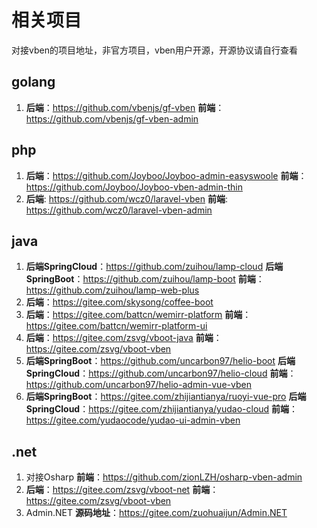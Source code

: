 # 相关项目
对接vben的项目地址，非官方项目，vben用户开源，开源协议请自行查看

## golang
1. **后端**：https://github.com/vbenjs/gf-vben **前端**：https://github.com/vbenjs/gf-vben-admin

## php
1. **后端**：https://github.com/Joyboo/Joyboo-admin-easyswoole **前端**：https://github.com/Joyboo/Joyboo-vben-admin-thin
2. **后端**: https://github.com/wcz0/laravel-vben **前端**: https://github.com/wcz0/laravel-vben-admin

## java
1. **后端SpringCloud**：https://github.com/zuihou/lamp-cloud  **后端SpringBoot**：https://github.com/zuihou/lamp-boot   **前端**：https://github.com/zuihou/lamp-web-plus
2. **后端**：https://gitee.com/skysong/coffee-boot
3. **后端**：https://gitee.com/battcn/wemirr-platform **前端**：https://gitee.com/battcn/wemirr-platform-ui
4. **后端**：https://gitee.com/zsvg/vboot-java **前端**：https://gitee.com/zsvg/vboot-vben
5. **后端SpringBoot**：https://github.com/uncarbon97/helio-boot   **后端SpringCloud**：https://github.com/uncarbon97/helio-cloud   **前端**：https://github.com/uncarbon97/helio-admin-vue-vben
6. **后端SpringBoot**：https://gitee.com/zhijiantianya/ruoyi-vue-pro   **后端SpringCloud**：https://gitee.com/zhijiantianya/yudao-cloud   **前端**：https://gitee.com/yudaocode/yudao-ui-admin-vben

## .net
1. 对接Osharp **前端**：https://github.com/zionLZH/osharp-vben-admin 
2. **后端**：https://gitee.com/zsvg/vboot-net **前端**：https://gitee.com/zsvg/vboot-vben
3. Admin.NET **源码地址**：https://gitee.com/zuohuaijun/Admin.NET
